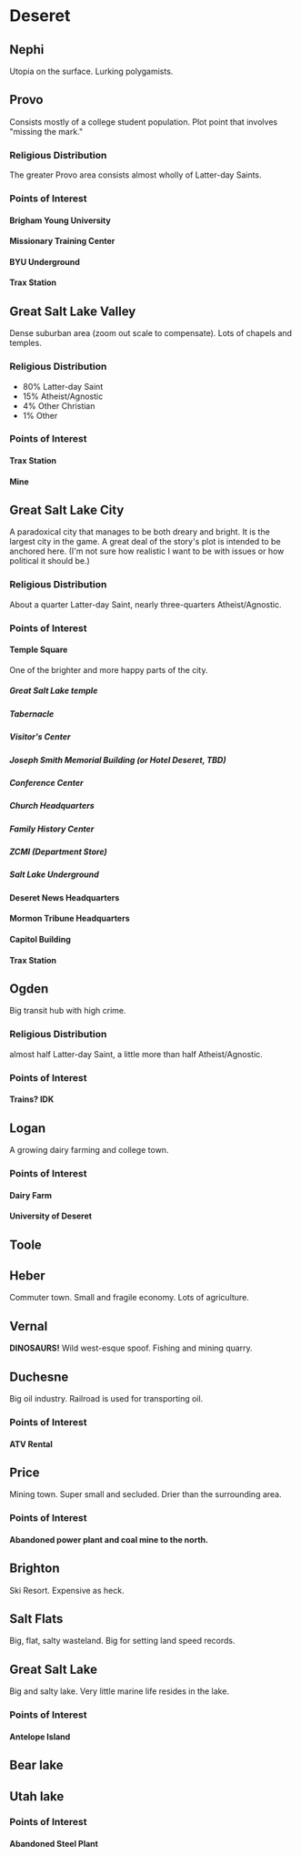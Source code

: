 # Deseret

## Nephi
Utopia on the surface. Lurking polygamists.


## Provo
Consists mostly of a college student population.
Plot point that involves "missing the mark."

### Religious Distribution
The greater Provo area consists almost wholly of Latter-day Saints.

### Points of Interest

#### Brigham Young University

#### Missionary Training Center

#### BYU Underground

#### Trax Station


## Great Salt Lake Valley
Dense suburban area (zoom out scale to compensate).
Lots of chapels and temples.

### Religious Distribution
- 80% Latter-day Saint
- 15% Atheist/Agnostic
- 4%  Other Christian
- 1%  Other

### Points of Interest

#### Trax Station

#### Mine


## Great Salt Lake City
A paradoxical city that manages to be both dreary and bright.
It is the largest city in the game.
A great deal of the story's plot is intended to be anchored here.
(I'm not sure how realistic I want to be with issues or how political it should be.)

### Religious Distribution
About a quarter Latter-day Saint, nearly three-quarters Atheist/Agnostic.

### Points of Interest

#### Temple Square
One of the brighter and more happy parts of the city.

##### Great Salt Lake temple

##### Tabernacle

##### Visitor's Center

##### Joseph Smith Memorial Building (or Hotel Deseret, TBD)

##### Conference Center

##### Church Headquarters

##### Family History Center

##### ZCMI (Department Store)

##### Salt Lake Underground

#### Deseret News Headquarters

#### Mormon Tribune Headquarters

#### Capitol Building

#### Trax Station


## Ogden
Big transit hub with high crime.

### Religious Distribution
almost half Latter-day Saint, a little more than half Atheist/Agnostic.

### Points of Interest

#### Trains? IDK


## Logan
A growing dairy farming and college town.

### Points of Interest

#### Dairy Farm

#### University of Deseret


## Toole


## Heber
Commuter town. Small and fragile economy. Lots of agriculture.

## Vernal
**DINOSAURS!** Wild west-esque spoof. Fishing and mining quarry.

## Duchesne
Big oil industry. Railroad is used for transporting oil.

### Points of Interest

#### ATV Rental


## Price
Mining town. Super small and secluded. Drier than the surrounding area.

### Points of Interest

#### Abandoned power plant and coal mine to the north.


## Brighton
Ski Resort. Expensive as heck.


## Salt Flats
Big, flat, salty wasteland. Big for setting land speed records.


## Great Salt Lake
Big and salty lake. Very little marine life resides in the lake.

### Points of Interest

#### Antelope Island


## Bear lake


## Utah lake

### Points of Interest

#### Abandoned Steel Plant
